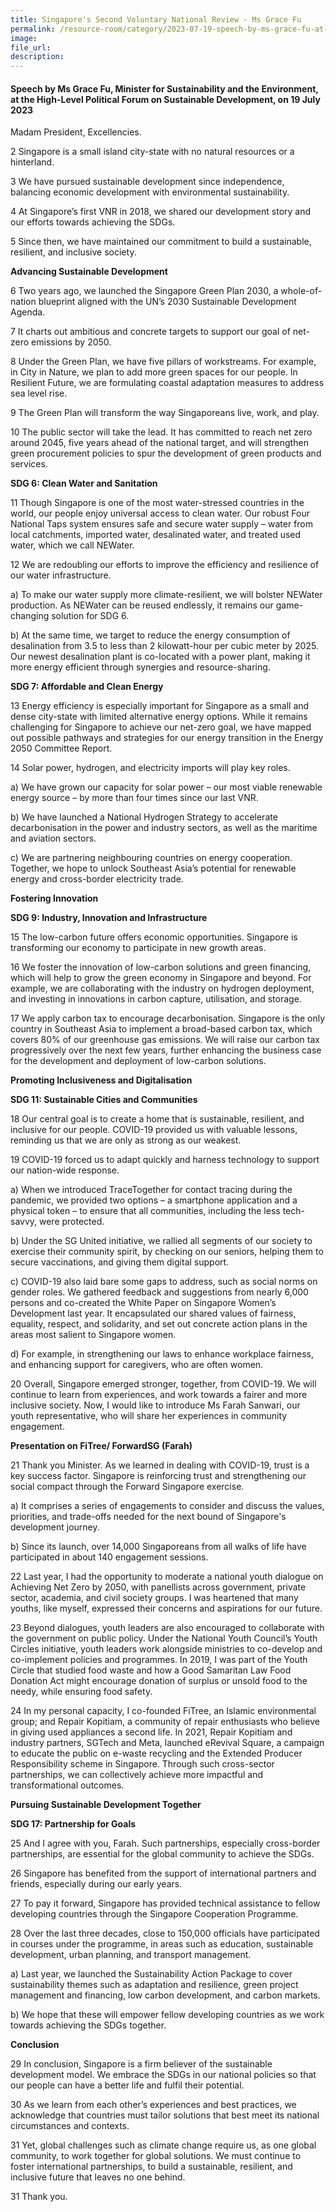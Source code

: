 ```yaml
---  
title: Singapore's Second Voluntary National Review - Ms Grace Fu
permalink: /resource-room/category/2023-07-19-speech-by-ms-grace-fu-at-the-high-level-political-forum-on-sustainable-development
image:  
file_url:  
description:  
---
```

#### Speech by Ms Grace Fu, Minister for Sustainability and the Environment, at the High-Level Political Forum on Sustainable Development, on 19 July 2023

Madam President, Excellencies.

2  Singapore is a small island city-state with no natural resources or a hinterland.

3  We have pursued sustainable development since independence, balancing economic development with environmental sustainability.

4  At Singapore’s first VNR in 2018, we shared our development story and our efforts towards achieving the SDGs.

5  Since then, we have maintained our commitment to build a sustainable, resilient, and inclusive society.

**Advancing Sustainable Development**

6  Two years ago, we launched the Singapore Green Plan 2030, a whole-of-nation blueprint aligned with the UN’s 2030 Sustainable Development Agenda.

7  It charts out ambitious and concrete targets to support our goal of net-zero emissions by 2050.

8  Under the Green Plan, we have five pillars of workstreams. For example, in City in Nature, we plan to add more green spaces for our people. In Resilient Future, we are formulating coastal adaptation measures to address sea level rise.

9  The Green Plan will transform the way Singaporeans live, work, and play.

10  The public sector will take the lead. It has committed to reach net zero around 2045, five years ahead of the national target, and will strengthen green procurement policies to spur the development of green products and services.

**SDG 6: Clean Water and Sanitation**

11  Though Singapore is one of the most water-stressed countries in the world, our people enjoy universal access to clean water. Our robust Four National Taps system ensures safe and secure water supply – water from local catchments, imported water, desalinated water, and treated used water, which we call NEWater.

12  We are redoubling our efforts to improve the efficiency and resilience of our water infrastructure.

a)  To make our water supply more climate-resilient, we will bolster NEWater production. As NEWater can be reused endlessly, it remains our game-changing solution for SDG 6.

b)  At the same time, we target to reduce the energy consumption of desalination from 3.5 to less than 2 kilowatt-hour per cubic meter by 2025. Our newest desalination plant is co-located with a power plant, making it more energy efficient through synergies and resource-sharing.

**SDG 7: Affordable and Clean Energy**

13  Energy efficiency is especially important for Singapore as a small and dense city-state with limited alternative energy options. While it remains challenging for Singapore to achieve our net-zero goal, we have mapped out possible pathways and strategies for our energy transition in the Energy 2050 Committee Report.

14  Solar power, hydrogen, and electricity imports will play key roles.

a)  We have grown our capacity for solar power – our most viable renewable energy source – by more than four times since our last VNR.

b)  We have launched a National Hydrogen Strategy to accelerate decarbonisation in the power and industry sectors, as well as the maritime and aviation sectors.

c)  We are partnering neighbouring countries on energy cooperation. Together, we hope to unlock Southeast Asia’s potential for renewable energy and cross-border electricity trade.

**Fostering Innovation**

**SDG 9: Industry, Innovation and Infrastructure**

15  The low-carbon future offers economic opportunities. Singapore is transforming our economy to participate in new growth areas.

16  We foster the innovation of low-carbon solutions and green financing, which will help to grow the green economy in Singapore and beyond. For example, we are collaborating with the industry on hydrogen deployment, and investing in innovations in carbon capture, utilisation, and storage.

17  We apply carbon tax to encourage decarbonisation. Singapore is the only country in Southeast Asia to implement a broad-based carbon tax, which covers 80% of our greenhouse gas emissions. We will raise our carbon tax progressively over the next few years, further enhancing the business case for the development and deployment of low-carbon solutions.

**Promoting Inclusiveness and Digitalisation**

**SDG 11: Sustainable Cities and Communities**

18  Our central goal is to create a home that is sustainable, resilient, and inclusive for our people. COVID-19 provided us with valuable lessons, reminding us that we are only as strong as our weakest.

19  COVID-19 forced us to adapt quickly and harness technology to support our nation-wide response.

a)  When we introduced TraceTogether for contact tracing during the pandemic, we provided two options – a smartphone application and a physical token – to ensure that all communities, including the less tech-savvy, were protected.

b)  Under the SG United initiative, we rallied all segments of our society to exercise their community spirit, by checking on our seniors, helping them to secure vaccinations, and giving them digital support.

c)  COVID-19 also laid bare some gaps to address, such as social norms on gender roles. We gathered feedback and suggestions from nearly 6,000 persons and co-created the White Paper on Singapore Women’s Development last year. It encapsulated our shared values of fairness, equality, respect, and solidarity, and set out concrete action plans in the areas most salient to Singapore women.

d)  For example, in strengthening our laws to enhance workplace fairness, and enhancing support for caregivers, who are often women.

20  Overall, Singapore emerged stronger, together, from COVID-19. We will continue to learn from experiences, and work towards a fairer and more inclusive society. Now, I would like to introduce Ms Farah Sanwari, our youth representative, who will share her experiences in community engagement.

**Presentation on FiTree/ ForwardSG (Farah)**

21  Thank you Minister. As we learned in dealing with COVID-19, trust is a key success factor. Singapore is reinforcing trust and strengthening our social compact through the Forward Singapore exercise.

a)  It comprises a series of engagements to consider and discuss the values, priorities, and trade-offs needed for the next bound of Singapore's development journey.

b)  Since its launch, over 14,000 Singaporeans from all walks of life have participated in about 140 engagement sessions.

22  Last year, I had the opportunity to moderate a national youth dialogue on Achieving Net Zero by 2050, with panellists across government, private sector, academia, and civil society groups. I was heartened that many youths, like myself, expressed their concerns and aspirations for our future.

23  Beyond dialogues, youth leaders are also encouraged to collaborate with the government on public policy. Under the National Youth Council’s Youth Circles initiative, youth leaders work alongside ministries to co-develop and co-implement policies and programmes. In 2019, I was part of the Youth Circle that studied food waste and how a Good Samaritan Law Food Donation Act might encourage donation of surplus or unsold food to the needy, while ensuring food safety.

24  In my personal capacity, I co-founded FiTree, an Islamic environmental group; and Repair Kopitiam, a community of repair enthusiasts who believe in giving used appliances a second life. In 2021, Repair Kopitiam and industry partners, SGTech and Meta, launched eRevival Square, a campaign to educate the public on e-waste recycling and the Extended Producer Responsibility scheme in Singapore. Through such cross-sector partnerships, we can collectively achieve more impactful and transformational outcomes.

**Pursuing Sustainable Development Together**

**SDG 17: Partnership for Goals**

25  And I agree with you, Farah. Such partnerships, especially cross-border partnerships, are essential for the global community to achieve the SDGs.

26  Singapore has benefited from the support of international partners and friends, especially during our early years.

27  To pay it forward, Singapore has provided technical assistance to fellow developing countries through the Singapore Cooperation Programme.

28  Over the last three decades, close to 150,000 officials have participated in courses under the programme, in areas such as education, sustainable development, urban planning, and transport management.

a) Last year, we launched the Sustainability Action Package to cover sustainability themes such as adaptation and resilience, green project management and financing, low carbon development, and carbon markets.

b)  We hope that these will empower fellow developing countries as we work towards achieving the SDGs together.

**Conclusion**

29  In conclusion, Singapore is a firm believer of the sustainable development model. We embrace the SDGs in our national policies so that our people can have a better life and fulfil their potential.

30  As we learn from each other’s experiences and best practices, we acknowledge that countries must tailor solutions that best meet its national circumstances and contexts.

31  Yet, global challenges such as climate change require us, as one global community, to work together for global solutions. We must continue to foster international partnerships, to build a sustainable, resilient, and inclusive future that leaves no one behind.

31  Thank you.
